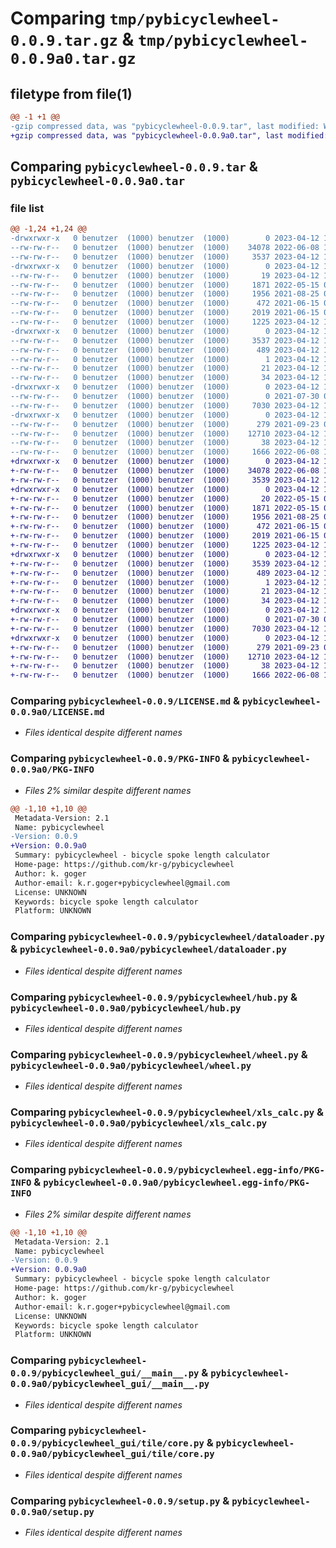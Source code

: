 # Comparing `tmp/pybicyclewheel-0.0.9.tar.gz` & `tmp/pybicyclewheel-0.0.9a0.tar.gz`

## filetype from file(1)

```diff
@@ -1 +1 @@
-gzip compressed data, was "pybicyclewheel-0.0.9.tar", last modified: Wed Apr 12 15:04:24 2023, max compression
+gzip compressed data, was "pybicyclewheel-0.0.9a0.tar", last modified: Wed Apr 12 15:04:04 2023, max compression
```

## Comparing `pybicyclewheel-0.0.9.tar` & `pybicyclewheel-0.0.9a0.tar`

### file list

```diff
@@ -1,24 +1,24 @@
-drwxrwxr-x   0 benutzer  (1000) benutzer  (1000)        0 2023-04-12 15:04:24.286132 pybicyclewheel-0.0.9/
--rw-rw-r--   0 benutzer  (1000) benutzer  (1000)    34078 2022-06-08 15:42:59.000000 pybicyclewheel-0.0.9/LICENSE.md
--rw-rw-r--   0 benutzer  (1000) benutzer  (1000)     3537 2023-04-12 15:04:24.286132 pybicyclewheel-0.0.9/PKG-INFO
-drwxrwxr-x   0 benutzer  (1000) benutzer  (1000)        0 2023-04-12 15:04:24.286132 pybicyclewheel-0.0.9/pybicyclewheel/
--rw-rw-r--   0 benutzer  (1000) benutzer  (1000)       19 2023-04-12 15:04:19.000000 pybicyclewheel-0.0.9/pybicyclewheel/__init__.py
--rw-rw-r--   0 benutzer  (1000) benutzer  (1000)     1871 2022-05-15 08:04:04.000000 pybicyclewheel-0.0.9/pybicyclewheel/dataloader.py
--rw-rw-r--   0 benutzer  (1000) benutzer  (1000)     1956 2021-08-25 01:20:47.000000 pybicyclewheel-0.0.9/pybicyclewheel/hub.py
--rw-rw-r--   0 benutzer  (1000) benutzer  (1000)      472 2021-06-15 07:13:11.000000 pybicyclewheel-0.0.9/pybicyclewheel/rim.py
--rw-rw-r--   0 benutzer  (1000) benutzer  (1000)     2019 2021-06-15 07:13:11.000000 pybicyclewheel-0.0.9/pybicyclewheel/wheel.py
--rw-rw-r--   0 benutzer  (1000) benutzer  (1000)     1225 2023-04-12 15:00:52.000000 pybicyclewheel-0.0.9/pybicyclewheel/xls_calc.py
-drwxrwxr-x   0 benutzer  (1000) benutzer  (1000)        0 2023-04-12 15:04:24.286132 pybicyclewheel-0.0.9/pybicyclewheel.egg-info/
--rw-rw-r--   0 benutzer  (1000) benutzer  (1000)     3537 2023-04-12 15:04:24.000000 pybicyclewheel-0.0.9/pybicyclewheel.egg-info/PKG-INFO
--rw-rw-r--   0 benutzer  (1000) benutzer  (1000)      489 2023-04-12 15:04:24.000000 pybicyclewheel-0.0.9/pybicyclewheel.egg-info/SOURCES.txt
--rw-rw-r--   0 benutzer  (1000) benutzer  (1000)        1 2023-04-12 15:04:24.000000 pybicyclewheel-0.0.9/pybicyclewheel.egg-info/dependency_links.txt
--rw-rw-r--   0 benutzer  (1000) benutzer  (1000)       21 2023-04-12 15:04:24.000000 pybicyclewheel-0.0.9/pybicyclewheel.egg-info/requires.txt
--rw-rw-r--   0 benutzer  (1000) benutzer  (1000)       34 2023-04-12 15:04:24.000000 pybicyclewheel-0.0.9/pybicyclewheel.egg-info/top_level.txt
-drwxrwxr-x   0 benutzer  (1000) benutzer  (1000)        0 2023-04-12 15:04:24.286132 pybicyclewheel-0.0.9/pybicyclewheel_gui/
--rw-rw-r--   0 benutzer  (1000) benutzer  (1000)        0 2021-07-30 04:27:58.000000 pybicyclewheel-0.0.9/pybicyclewheel_gui/__init__.py
--rw-rw-r--   0 benutzer  (1000) benutzer  (1000)     7030 2023-04-12 15:00:53.000000 pybicyclewheel-0.0.9/pybicyclewheel_gui/__main__.py
-drwxrwxr-x   0 benutzer  (1000) benutzer  (1000)        0 2023-04-12 15:04:24.286132 pybicyclewheel-0.0.9/pybicyclewheel_gui/tile/
--rw-rw-r--   0 benutzer  (1000) benutzer  (1000)      279 2021-09-23 08:33:01.000000 pybicyclewheel-0.0.9/pybicyclewheel_gui/tile/__init__.py
--rw-rw-r--   0 benutzer  (1000) benutzer  (1000)    12710 2023-04-12 15:00:53.000000 pybicyclewheel-0.0.9/pybicyclewheel_gui/tile/core.py
--rw-rw-r--   0 benutzer  (1000) benutzer  (1000)       38 2023-04-12 15:04:24.286132 pybicyclewheel-0.0.9/setup.cfg
--rw-rw-r--   0 benutzer  (1000) benutzer  (1000)     1666 2022-06-08 15:55:12.000000 pybicyclewheel-0.0.9/setup.py
+drwxrwxr-x   0 benutzer  (1000) benutzer  (1000)        0 2023-04-12 15:04:04.713987 pybicyclewheel-0.0.9a0/
+-rw-rw-r--   0 benutzer  (1000) benutzer  (1000)    34078 2022-06-08 15:42:59.000000 pybicyclewheel-0.0.9a0/LICENSE.md
+-rw-rw-r--   0 benutzer  (1000) benutzer  (1000)     3539 2023-04-12 15:04:04.709987 pybicyclewheel-0.0.9a0/PKG-INFO
+drwxrwxr-x   0 benutzer  (1000) benutzer  (1000)        0 2023-04-12 15:04:04.709987 pybicyclewheel-0.0.9a0/pybicyclewheel/
+-rw-rw-r--   0 benutzer  (1000) benutzer  (1000)       20 2022-05-15 07:28:57.000000 pybicyclewheel-0.0.9a0/pybicyclewheel/__init__.py
+-rw-rw-r--   0 benutzer  (1000) benutzer  (1000)     1871 2022-05-15 08:04:04.000000 pybicyclewheel-0.0.9a0/pybicyclewheel/dataloader.py
+-rw-rw-r--   0 benutzer  (1000) benutzer  (1000)     1956 2021-08-25 01:20:47.000000 pybicyclewheel-0.0.9a0/pybicyclewheel/hub.py
+-rw-rw-r--   0 benutzer  (1000) benutzer  (1000)      472 2021-06-15 07:13:11.000000 pybicyclewheel-0.0.9a0/pybicyclewheel/rim.py
+-rw-rw-r--   0 benutzer  (1000) benutzer  (1000)     2019 2021-06-15 07:13:11.000000 pybicyclewheel-0.0.9a0/pybicyclewheel/wheel.py
+-rw-rw-r--   0 benutzer  (1000) benutzer  (1000)     1225 2023-04-12 15:00:52.000000 pybicyclewheel-0.0.9a0/pybicyclewheel/xls_calc.py
+drwxrwxr-x   0 benutzer  (1000) benutzer  (1000)        0 2023-04-12 15:04:04.709987 pybicyclewheel-0.0.9a0/pybicyclewheel.egg-info/
+-rw-rw-r--   0 benutzer  (1000) benutzer  (1000)     3539 2023-04-12 15:04:04.000000 pybicyclewheel-0.0.9a0/pybicyclewheel.egg-info/PKG-INFO
+-rw-rw-r--   0 benutzer  (1000) benutzer  (1000)      489 2023-04-12 15:04:04.000000 pybicyclewheel-0.0.9a0/pybicyclewheel.egg-info/SOURCES.txt
+-rw-rw-r--   0 benutzer  (1000) benutzer  (1000)        1 2023-04-12 15:04:04.000000 pybicyclewheel-0.0.9a0/pybicyclewheel.egg-info/dependency_links.txt
+-rw-rw-r--   0 benutzer  (1000) benutzer  (1000)       21 2023-04-12 15:04:04.000000 pybicyclewheel-0.0.9a0/pybicyclewheel.egg-info/requires.txt
+-rw-rw-r--   0 benutzer  (1000) benutzer  (1000)       34 2023-04-12 15:04:04.000000 pybicyclewheel-0.0.9a0/pybicyclewheel.egg-info/top_level.txt
+drwxrwxr-x   0 benutzer  (1000) benutzer  (1000)        0 2023-04-12 15:04:04.709987 pybicyclewheel-0.0.9a0/pybicyclewheel_gui/
+-rw-rw-r--   0 benutzer  (1000) benutzer  (1000)        0 2021-07-30 04:27:58.000000 pybicyclewheel-0.0.9a0/pybicyclewheel_gui/__init__.py
+-rw-rw-r--   0 benutzer  (1000) benutzer  (1000)     7030 2023-04-12 15:00:53.000000 pybicyclewheel-0.0.9a0/pybicyclewheel_gui/__main__.py
+drwxrwxr-x   0 benutzer  (1000) benutzer  (1000)        0 2023-04-12 15:04:04.709987 pybicyclewheel-0.0.9a0/pybicyclewheel_gui/tile/
+-rw-rw-r--   0 benutzer  (1000) benutzer  (1000)      279 2021-09-23 08:33:01.000000 pybicyclewheel-0.0.9a0/pybicyclewheel_gui/tile/__init__.py
+-rw-rw-r--   0 benutzer  (1000) benutzer  (1000)    12710 2023-04-12 15:00:53.000000 pybicyclewheel-0.0.9a0/pybicyclewheel_gui/tile/core.py
+-rw-rw-r--   0 benutzer  (1000) benutzer  (1000)       38 2023-04-12 15:04:04.713987 pybicyclewheel-0.0.9a0/setup.cfg
+-rw-rw-r--   0 benutzer  (1000) benutzer  (1000)     1666 2022-06-08 15:55:12.000000 pybicyclewheel-0.0.9a0/setup.py
```

### Comparing `pybicyclewheel-0.0.9/LICENSE.md` & `pybicyclewheel-0.0.9a0/LICENSE.md`

 * *Files identical despite different names*

### Comparing `pybicyclewheel-0.0.9/PKG-INFO` & `pybicyclewheel-0.0.9a0/PKG-INFO`

 * *Files 2% similar despite different names*

```diff
@@ -1,10 +1,10 @@
 Metadata-Version: 2.1
 Name: pybicyclewheel
-Version: 0.0.9
+Version: 0.0.9a0
 Summary: pybicyclewheel - bicycle spoke length calculator
 Home-page: https://github.com/kr-g/pybicyclewheel
 Author: k. goger
 Author-email: k.r.goger+pybicyclewheel@gmail.com
 License: UNKNOWN
 Keywords: bicycle spoke length calculator
 Platform: UNKNOWN
```

### Comparing `pybicyclewheel-0.0.9/pybicyclewheel/dataloader.py` & `pybicyclewheel-0.0.9a0/pybicyclewheel/dataloader.py`

 * *Files identical despite different names*

### Comparing `pybicyclewheel-0.0.9/pybicyclewheel/hub.py` & `pybicyclewheel-0.0.9a0/pybicyclewheel/hub.py`

 * *Files identical despite different names*

### Comparing `pybicyclewheel-0.0.9/pybicyclewheel/wheel.py` & `pybicyclewheel-0.0.9a0/pybicyclewheel/wheel.py`

 * *Files identical despite different names*

### Comparing `pybicyclewheel-0.0.9/pybicyclewheel/xls_calc.py` & `pybicyclewheel-0.0.9a0/pybicyclewheel/xls_calc.py`

 * *Files identical despite different names*

### Comparing `pybicyclewheel-0.0.9/pybicyclewheel.egg-info/PKG-INFO` & `pybicyclewheel-0.0.9a0/pybicyclewheel.egg-info/PKG-INFO`

 * *Files 2% similar despite different names*

```diff
@@ -1,10 +1,10 @@
 Metadata-Version: 2.1
 Name: pybicyclewheel
-Version: 0.0.9
+Version: 0.0.9a0
 Summary: pybicyclewheel - bicycle spoke length calculator
 Home-page: https://github.com/kr-g/pybicyclewheel
 Author: k. goger
 Author-email: k.r.goger+pybicyclewheel@gmail.com
 License: UNKNOWN
 Keywords: bicycle spoke length calculator
 Platform: UNKNOWN
```

### Comparing `pybicyclewheel-0.0.9/pybicyclewheel_gui/__main__.py` & `pybicyclewheel-0.0.9a0/pybicyclewheel_gui/__main__.py`

 * *Files identical despite different names*

### Comparing `pybicyclewheel-0.0.9/pybicyclewheel_gui/tile/core.py` & `pybicyclewheel-0.0.9a0/pybicyclewheel_gui/tile/core.py`

 * *Files identical despite different names*

### Comparing `pybicyclewheel-0.0.9/setup.py` & `pybicyclewheel-0.0.9a0/setup.py`

 * *Files identical despite different names*


